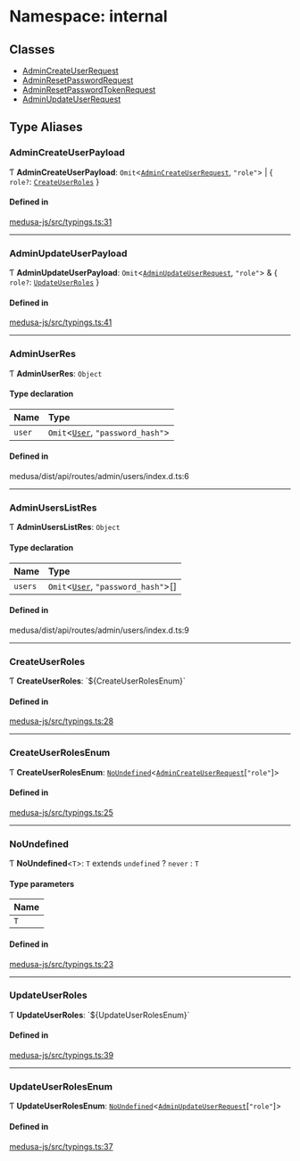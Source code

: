 # Namespace: internal

## Classes

- [AdminCreateUserRequest](../classes/internal-29.AdminCreateUserRequest.md)
- [AdminResetPasswordRequest](../classes/internal-29.AdminResetPasswordRequest.md)
- [AdminResetPasswordTokenRequest](../classes/internal-29.AdminResetPasswordTokenRequest.md)
- [AdminUpdateUserRequest](../classes/internal-29.AdminUpdateUserRequest.md)

## Type Aliases

### AdminCreateUserPayload

Ƭ **AdminCreateUserPayload**: `Omit`<[`AdminCreateUserRequest`](../classes/internal-29.AdminCreateUserRequest.md), ``"role"``\> \| { `role?`: [`CreateUserRoles`](internal-29.md#createuserroles)  }

#### Defined in

[medusa-js/src/typings.ts:31](https://github.com/productinfo/medusa/blob/e4e65812/packages/medusa-js/src/typings.ts#L31)

___

### AdminUpdateUserPayload

Ƭ **AdminUpdateUserPayload**: `Omit`<[`AdminUpdateUserRequest`](../classes/internal-29.AdminUpdateUserRequest.md), ``"role"``\> & { `role?`: [`UpdateUserRoles`](internal-29.md#updateuserroles)  }

#### Defined in

[medusa-js/src/typings.ts:41](https://github.com/productinfo/medusa/blob/e4e65812/packages/medusa-js/src/typings.ts#L41)

___

### AdminUserRes

Ƭ **AdminUserRes**: `Object`

#### Type declaration

| Name | Type |
| :------ | :------ |
| `user` | `Omit`<[`User`](../classes/internal-1.User.md), ``"password_hash"``\> |

#### Defined in

medusa/dist/api/routes/admin/users/index.d.ts:6

___

### AdminUsersListRes

Ƭ **AdminUsersListRes**: `Object`

#### Type declaration

| Name | Type |
| :------ | :------ |
| `users` | `Omit`<[`User`](../classes/internal-1.User.md), ``"password_hash"``\>[] |

#### Defined in

medusa/dist/api/routes/admin/users/index.d.ts:9

___

### CreateUserRoles

Ƭ **CreateUserRoles**: \`${CreateUserRolesEnum}\`

#### Defined in

[medusa-js/src/typings.ts:28](https://github.com/productinfo/medusa/blob/e4e65812/packages/medusa-js/src/typings.ts#L28)

___

### CreateUserRolesEnum

Ƭ **CreateUserRolesEnum**: [`NoUndefined`](internal-29.md#noundefined)<[`AdminCreateUserRequest`](../classes/internal-29.AdminCreateUserRequest.md)[``"role"``]\>

#### Defined in

[medusa-js/src/typings.ts:25](https://github.com/productinfo/medusa/blob/e4e65812/packages/medusa-js/src/typings.ts#L25)

___

### NoUndefined

Ƭ **NoUndefined**<`T`\>: `T` extends `undefined` ? `never` : `T`

#### Type parameters

| Name |
| :------ |
| `T` |

#### Defined in

[medusa-js/src/typings.ts:23](https://github.com/productinfo/medusa/blob/e4e65812/packages/medusa-js/src/typings.ts#L23)

___

### UpdateUserRoles

Ƭ **UpdateUserRoles**: \`${UpdateUserRolesEnum}\`

#### Defined in

[medusa-js/src/typings.ts:39](https://github.com/productinfo/medusa/blob/e4e65812/packages/medusa-js/src/typings.ts#L39)

___

### UpdateUserRolesEnum

Ƭ **UpdateUserRolesEnum**: [`NoUndefined`](internal-29.md#noundefined)<[`AdminUpdateUserRequest`](../classes/internal-29.AdminUpdateUserRequest.md)[``"role"``]\>

#### Defined in

[medusa-js/src/typings.ts:37](https://github.com/productinfo/medusa/blob/e4e65812/packages/medusa-js/src/typings.ts#L37)
